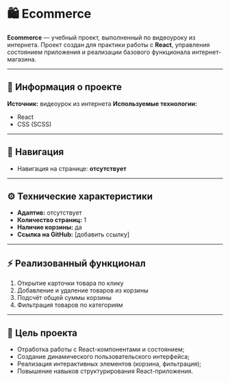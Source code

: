 

# 🛍️ Ecommerce

**Ecommerce** — учебный проект, выполненный по видеоуроку из интернета.
Проект создан для практики работы с **React**, управления состоянием приложения и реализации базового функционала интернет-магазина.

---

## 📘 Информация о проекте

**Источник:** видеоурок из интернета
**Используемые технологии:**

* React
* CSS (SCSS)

---

## 🧭 Навигация

* Навигация на странице: **отсутствует**

---

## ⚙️ Технические характеристики

* **Адаптив:** отсутствует
* **Количество страниц:** 1
* **Наличие корзины:** да
* **Ссылка на GitHub:** [добавить ссылку]

---

## ⚡ Реализованный функционал

1. Открытие карточки товара по клику
2. Добавление и удаление товаров из корзины
3. Подсчёт общей суммы корзины
4. Фильтрация товаров по категориям

---

## 🎯 Цель проекта

* Отработка работы с React-компонентами и состоянием;
* Создание динамического пользовательского интерфейса;
* Реализация интерактивных элементов (корзина, фильтрация);
* Повышение навыков структурирования React-приложения.


